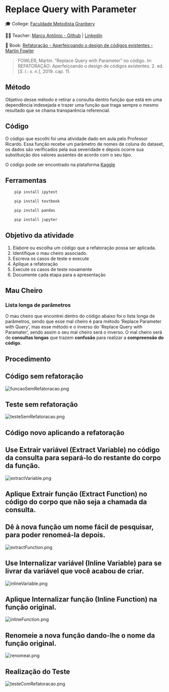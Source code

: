 # Replace Query with Parameter

🎓 College: [Faculdade Metodista Granbery](http://granbery.edu.br/)

👨‍🏫 Teacher: [Marco Antônio - Github](https://github.com/marcoaparaujo) | [Linkedin](https://www.linkedin.com/in/marco-ant%C3%B4nio-ara%C3%BAjo/)

📗 Book: [Refatoração - Aperfeiçoando o design de códigos existentes - Martin Fowler](https://www.amazon.com/-/pt/dp/B087N8LKYB/ref=sr_1_1?__mk_pt_BR=%C3%85M%C3%85%C5%BD%C3%95%C3%91&crid=M4T29CCKD30E&keywords=refatora%C3%A7%C3%A3o&qid=1651322207&sprefix=refatora%C3%A7%C3%A3o%2Caps%2C203&sr=8-1)

> FOWLER, Martin. “Replace Query with Parameter” no código. *In*: REFATORAÇÃO: Aperfeiçoando o design de códigos existentes. 2. ed. [*S. l.*: *s. n.*], 2019. cap. 11.
> 

## Método

Objetivo desse método e retirar a consulta dentro função que está em uma dependência indesejada e trazer uma função que traga sempre o mesmo resultado  que se chama transparência referencial. 

## Código

O código que escolhi foi uma atividade dado em aula pelo Professor Ricardo. Essa função recebe um parâmetro de nomes de coluna do dataset, os dados são verificados pela sua severidade e depois ocorre sua substituição dos valores ausentes de acordo com o seu tipo.

O código pode ser encontrado na plataforma [Kaggle](https://www.kaggle.com/code/edmilsoneddi/data-mining-discipline-exercise)

## Ferramentas

```bash
    pip install ipytest
```

```bash
    pip install testbook
```

```bash
    pip install pandas
```

```bash
    pip install jupyter
```

## Objetivo da atividade

1. Elabore ou escolha um código que a refatoração possa ser aplicada.
2. Identifique o mau cheiro associado.
3. Escreva os casos de teste e execute
4. Aplique a refatoração
5. Execute os casos de teste novamente
6. Documente cada etapa para a apresentação

## Mau Cheiro

### Lista longa de parâmetros

O mau cheiro que encontrei dentro do código abaixo foi o lista longa de parâmetros, sendo que esse mal cheiro é para método ‘Replace Parameter with Query’, mas esse método e o inverso do ‘Replace Query with Paramater’, sendo assim o seu mal cheiro será o inverso. O mal cheiro será de **consultas longas** que trazem **confusão** para realizar a **compreensão do código**. 

## Procedimento

## Código sem refatoração

![funcaoSemRefatoracao.png](images/funcaoSemRefatoracao.png)

## Teste sem refatoração

![testeSemRefatoracao.png](images/testeSemRefatoracao.png)

## Código novo aplicando a refatoração

## Use Extrair variável (Extract Variable) no código da consulta para separá-lo do restante do corpo da função.

![extractVariable.png](images/extractVariable.png)

## Aplique Extrair função (Extract Function) no código do corpo que não seja a chamada da consulta.

## Dê à nova função um nome fácil de pesquisar, para poder renomeá-la depois.

![extractFunction.png](images/extractFunction.png)

## Use Internalizar variável (Inline Variable) para se livrar da variável que você acabou de criar.

![inlineVariable.png](images/inlineVariable.png)

## Aplique Internalizar função (Inline Function) na função original.

![inlineFunction.png](images/inlineFunction.png)

## Renomeie a nova função dando-lhe o nome da função original.

![renomear.png](images/renomear.png)

## Realização do Teste

![testeComRefatoracao.png](images/testeComRefatoracao.png)